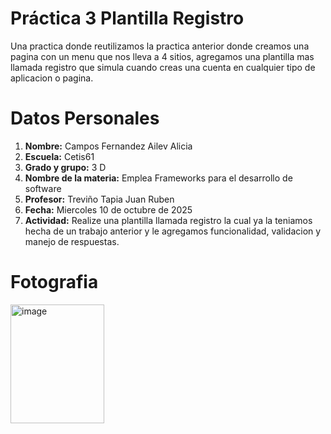 # Práctica 3  Plantilla Registro
Una practica donde reutilizamos la practica anterior donde creamos una pagina con un menu que nos lleva a 4 sitios, agregamos una plantilla mas llamada registro que simula cuando creas una cuenta en cualquier tipo de aplicacion o pagina.

# Datos Personales
1. **Nombre:** Campos Fernandez Ailev Alicia
2.  **Escuela:** Cetis61
3. **Grado y grupo:** 3 D
4. **Nombre de la materia:** Emplea Frameworks para el desarrollo de software
5. **Profesor:** Treviño Tapia Juan Ruben
6. **Fecha:** Miercoles 10 de octubre de 2025
7. **Actividad:** Realize una plantilla llamada registro la cual ya la teniamos hecha de un trabajo anterior y le agregamos funcionalidad, validacion y manejo de respuestas.

# Fotografia
<img width="150" height="190" alt="image" src="https://github.com/user-attachments/assets/98f721df-c28d-4eff-9b21-34e6944e86da" />
